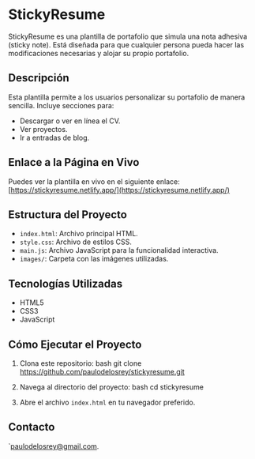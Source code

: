 # StickyResume

StickyResume es una plantilla de portafolio que simula una nota adhesiva (sticky note). Está diseñada para que cualquier persona pueda hacer las modificaciones necesarias y alojar su propio portafolio.

## Descripción

Esta plantilla permite a los usuarios personalizar su portafolio de manera sencilla. Incluye secciones para:

- Descargar o ver en línea el CV.
- Ver proyectos.
- Ir a entradas de blog.

## Enlace a la Página en Vivo

Puedes ver la plantilla en vivo en el siguiente enlace:
[https://stickyresume.netlify.app/](https://stickyresume.netlify.app/)

## Estructura del Proyecto

- `index.html`: Archivo principal HTML.
- `style.css`: Archivo de estilos CSS.
- `main.js`: Archivo JavaScript para la funcionalidad interactiva.
- `images/`: Carpeta con las imágenes utilizadas.

## Tecnologías Utilizadas

- HTML5
- CSS3
- JavaScript

## Cómo Ejecutar el Proyecto

1. Clona este repositorio:
bash
git clone https://github.com/paulodelosrey/stickyresume.git

2. Navega al directorio del proyecto:
bash
cd stickyresume

3. Abre el archivo `index.html` en tu navegador preferido.

## Contacto

`paulodelosrey@gmail.com.

